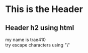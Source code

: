 # This is the Header 
<h2>Header h2 using html</h2>
<p> my name is trae410 <br>
<h1\>try escape characters using "\"</p>
